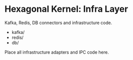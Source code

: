 # Hexagonal Kernel: Infra Layer

Kafka, Redis, DB connectors and infrastructure code.

- kafka/
- redis/
- db/

Place all infrastructure adapters and IPC code here.

